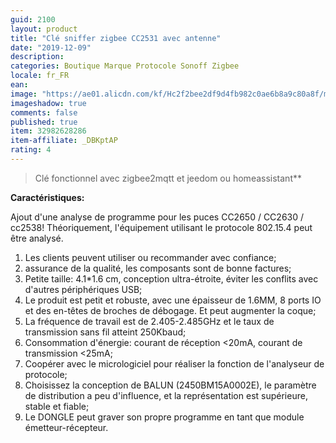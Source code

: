 ```yaml
---
guid: 2100
layout: product
title: "Clé sniffer zigbee CC2531 avec antenne"
date: "2019-12-09"
description:
categories: Boutique Marque Protocole Sonoff Zigbee
locale: fr_FR
ean:
image: "https://ae01.alicdn.com/kf/Hc2f2bee2df9d4fb982c0ae6b8a9c80a8f/mulateur-d-bogueur-ZIGBEE-CC2531-CC2540-avec-carte-Bluetooth-sans-fil-dongle-USB-programmeur-4.jpg_640x640.jpg"
imageshadow: true
comments: false
published: true
item: 32982628286
item-affiliate: _DBKptAP
rating: 4
---
```


> Clé fonctionnel avec zigbee2mqtt et jeedom ou homeassistant**

**Caractéristiques:**

Ajout d'une analyse de programme pour les puces CC2650 / CC2630 / cc2538! Théoriquement, l'équipement utilisant le protocole 802.15.4 peut être analysé.

1. Les clients peuvent utiliser ou recommander avec confiance;
2. assurance de la qualité, les composants sont de bonne factures;
3. Petite taille: 4.1\*1.6 cm, conception ultra-étroite, éviter les conflits avec d'autres périphériques USB;
4. Le produit est petit et robuste, avec une épaisseur de 1.6MM, 8 ports IO et des en-têtes de broches de débogage. Et peut augmenter la coque;
5. La fréquence de travail est de 2.405-2.485GHz et le taux de transmission sans fil atteint 250Kbaud;
6. Consommation d'énergie: courant de réception <20mA, courant de transmission <25mA;
7. Coopérer avec le micrologiciel pour réaliser la fonction de l'analyseur de protocole;
8. Choisissez la conception de BALUN (2450BM15A0002E), le paramètre de distribution a peu d'influence, et la représentation est supérieure, stable et fiable;
9. Le DONGLE peut graver son propre programme en tant que module émetteur-récepteur.
